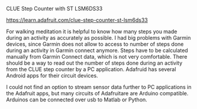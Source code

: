 CLUE Step Counter with ST LSM6DS33

https://learn.adafruit.com/clue-step-counter-st-lsm6ds33

For walking meditation it is helpful to know how many steps you made during an activity as accurately as possible. I had big problems with Garmin devices, since Garmin does not allow to access to number of steps done during an activity in Garmin connect anymore. Steps have to be calculated manually from Garmin Connect data, which is not very comfortable. There should be a way to read out the number of steps done during an activity from the CLUE step counter by a PC application. Adafruid has several Android apps for their circuit devices.

I could not find an option to stream sensor data further to PC applications in the Adafruit apps, but many circuits of Adafruitare are Arduino compatible. Arduinos can be connected over usb to Matlab or Python.
